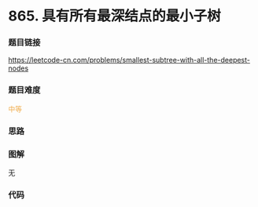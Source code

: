 # 865. 具有所有最深结点的最小子树

### 题目链接

https://leetcode-cn.com/problems/smallest-subtree-with-all-the-deepest-nodes

### 题目难度

<font color=#F0AD4E>中等</font>

### 思路



### 图解

无

### 代码

```python
```